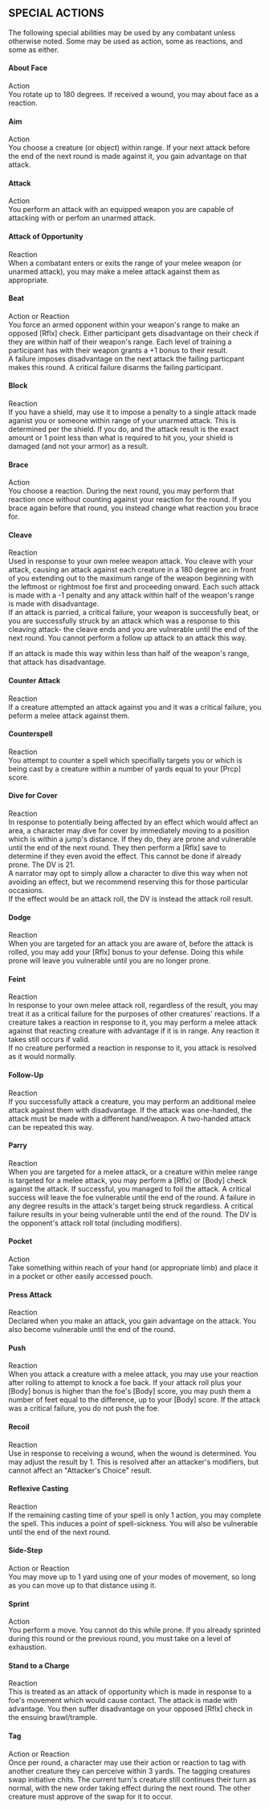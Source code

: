 ## SPECIAL ACTIONS
The following special abilities may be used by any combatant unless otherwise noted. Some may be used as action, some as reactions, and some as either.

#### About Face
Action  
You rotate up to 180 degrees. If received a wound, you may about face as a reaction.

#### Aim  
Action  
You choose a creature (or object) within range. If your next attack before the end of the next round is made against it, you gain advantage on that attack.

#### Attack
Action  
You perform an attack with an equipped weapon you are capable of attacking with or perfom an unarmed attack.

#### Attack of Opportunity
Reaction  
When a combatant enters or exits the range of your melee weapon (or unarmed attack), you may make a melee attack against them as appropriate.

#### Beat
Action or Reaction  
You force an armed opponent within your weapon's range to make an opposed [Rflx] check. Either participant gets disadvantage on their check if they are within half of their weapon's range. Each level of training a participant has with their weapon grants a +1 bonus to their result.  
A failure imposes disadvantage on the next attack the failing particpant makes this round. A critical failure disarms the failing participant.

#### Block
Reaction  
If you have a shield, may use it to impose a penalty to a single attack made aganist you or someone within range of your unarmed attack. This is determined per the shield. If you do, and the attack result is the exact amount or 1 point less than what is required to hit you, your shield is damaged (and not your armor) as a result.

#### Brace
Action  
You choose a reaction. During the next round, you may perform that reaction once without counting against your reaction for the round. If you brace again before that round, you instead change what reaction you brace for.

#### Cleave
Reaction  
Used in response to your own melee weapon attack. You cleave with your attack, causing an attack against each creature in a 180 degree arc in front of you extending out to the maximum range of the weapon beginning with the leftmost or rightmost foe first and proceeding onward. Each such attack is made with a -1 penalty and any attack within half of the weapon's range is made with disadvantage.  
If an attack is parried, a critical failure, your weapon is successfully beat, or you are successfully struck by an attack which was a response to this cleaving attack- the cleave ends and you are vulnerable until the end of the next round. You cannot perform a follow up attack to an attack this way.

If an attack is made this way within less than half of the weapon's range, that attack has disadvantage.

#### Counter Attack
Reaction  
If a creature attempted an attack against you and it was a critical failure, you peform a melee attack against them.

#### Counterspell
Reaction  
You attempt to counter a spell which specifially targets you or which is being cast by a creature within a number of yards equal to your [Prcp] score.

#### Dive for Cover
Reaction  
In response to potentially being affected by an effect which would affect an area, a character may dive for cover by immediately moving to a position which is within a jump's distance. If they do, they are prone and vulnerable until the end of the next round. They then perform a [Rflx] save to determine if they even avoid the effect. This cannot be done if already prone. The DV is 21.  
A narrator may opt to simply allow a character to dive this way when not avoiding an effect, but we recommend reserving this for those particular occasions.  
If the effect would be an attack roll, the DV is instead the attack roll result.

#### Dodge
Reaction  
When you are targeted for an attack you are aware of, before the attack is rolled, you may add your [Rflx] bonus to your defense. Doing this while prone will leave you vulnerable until you are no longer prone.

#### Feint
Reaction  
In response to your own melee attack roll, regardless of the result, you may treat it as a critical failure for the purposes of other creatures' reactions. If a creature takes a reaction in response to it, you may perform a melee attack against that reacting creature with advantage if it is in range. Any reaction it takes still occurs if valid.  
If no creature performed a reaction in response to it, you attack is resolved as it would normally.

#### Follow-Up
Reaction  
If you successfully attack a creature, you may perform an additional melee attack against them with disadvantage. If the attack was one-handed, the attack must be made with a different hand/weapon. A two-handed attack can be repeated this way.

#### Parry
Reaction  
When you are targeted for a melee attack, or a creature within melee range is targeted for a melee attack, you may perform a [Rflx] or [Body] check against the attack. If successful, you managed to foil the attack. A critical success will leave the foe vulnerable until the end of the round. A failure in any degree results in the attack's target being struck regardless. A critical failure results in your being vulnerable until the end of the round. The DV is the opponent's attack roll total (including modifiers).  

#### Pocket
Action  
Take something within reach of your hand (or appropriate limb) and place it in a pocket or other easily accessed pouch.

#### Press Attack
Reaction  
Declared when you make an attack, you gain advantage on the attack. You also become vulnerable until the end of the round.

#### Push
Reaction  
When you attack a creature with a melee attack, you may use your reaction after rolling to attempt to knock a foe back. If your attack roll plus your [Body] bonus is higher than the foe's [Body] score, you may push them a number of feet equal to the difference, up to your [Body] score. If the attack was a critical failure, you do not push the foe.

#### Recoil
Reaction  
Use in response to receiving a wound, when the wound is determined. You may adjust the result by 1. This is resolved after an attacker's modifiers, but cannot affect an "Attacker's Choice" result.

#### Reflexive Casting
Reaction  
If the remaining casting time of your spell is only 1 action, you may complete the spell. This induces a point of spell-sickness. You will also be vulnerable until the end of the next round.

#### Side-Step
Action or Reaction  
You may move up to 1 yard using one of your modes of movement, so long as you can move up to that distance using it.

#### Sprint
Action  
You perform a move. You cannot do this while prone. If you already sprinted during this round or the previous round, you must take on a level of exhaustion.

#### Stand to a Charge
Reaction  
This is treated as an attack of opportunity which is made in response to a foe's movement which would cause contact. The attack is made with advantage. You then suffer disadvantage on your opposed [Rflx] check in the ensuing brawl/trample.

#### Tag
Action or Reaction  
Once per round, a character may use their action or reaction to tag with another creature they can perceive within 3 yards. The tagging creatures swap initiative chits. The current turn's creature still continues their turn as normal, with the new order taking effect during the next round. The other creature must approve of the swap for it to occur.
